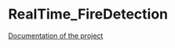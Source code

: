 # RealTime_FireDetection
[Documentation of the project](https://github.com/mickrew/RealTime_FireDetection/files/9641095/r8_seai_2022_compressed.pdf)
